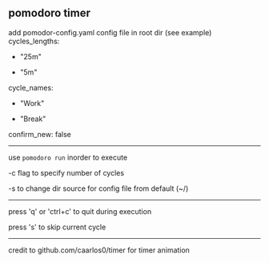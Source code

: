 pomodoro timer
---
add pomodor-config.yaml config file in root dir
(see example)
\
cycles_lengths:

  - "25m"

  - "5m"

cycle_names:

  - "Work"

  - "Break"

confirm_new: false


---

use `pomodoro run` inorder to execute

-c flag to specify number of cycles

-s to change dir source for config file from default (~/)

---
press 'q' or 'ctrl+c' to quit during execution

press 's' to skip current cycle

---

credit to github.com/caarlos0/timer for timer animation


